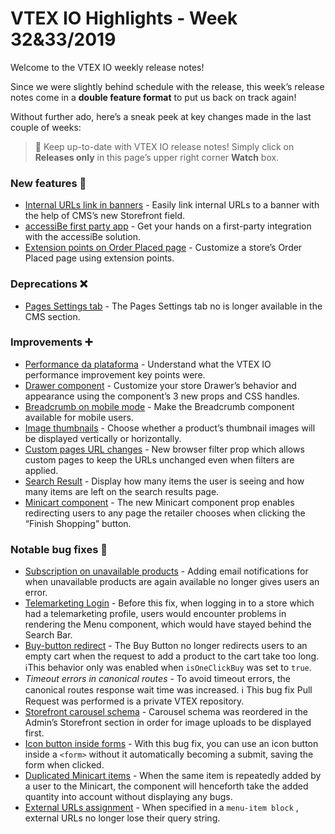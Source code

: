 # VTEX IO Highlights - Week 32&33/2019

Welcome to the VTEX IO weekly release notes!

Since we were slightly behind schedule with the release, this week’s release notes come in a **double feature format** to put us back on track again!

Without further ado, here’s a sneak peek at key changes made in the last couple of weeks:

>:bell: Keep up-to-date with VTEX IO release notes! Simply click on  **Releases only**  in this page’s upper right corner **Watch**  box.

### New features  :rocket:

- [Internal URLs link in banners](internal-urls-link-in-banners.md)  - Easily link internal URLs to a banner with the help of CMS’s new Storefront field.
- [accessiBe first party app](accessibe-first-party-app.md) - Get your hands on a first-party integration with the accessiBe solution.
- [Extension points on Order Placed page](extension-points-on-the-order-placed-page.md) - Customize a store’s Order Placed page using extension points.

### Deprecations :x:

- [Pages Settings tab](pages-settings-tab.md) - The Pages Settings tab no is longer available in the CMS section.

### Improvements  :heavy_plus_sign:

- [Performance da plataforma](platform-performance.md) - Understand what the VTEX IO performance improvement key points were.
- [Drawer component](drawer-component.md) - Customize your store Drawer’s behavior and appearance using the component’s 3 new props and CSS handles.
- [Breadcrumb on mobile mode](breadcrumb-on-mobile-mode.md) - Make the Breadcrumb component available for mobile users.
- [Image thumbnails](image-thumbnails.md) - Choose whether a product’s thumbnail images will be displayed vertically or horizontally.
- [Custom pages URL changes](custom-pages-url.md) - New browser filter prop which allows custom pages to keep the URLs unchanged even when filters are applied.
- [Search Result](search-result.md) - Display how many items the user is seeing and how many items are left on the search results page.
- [Minicart component](minicart-component.md) - The new Minicart component prop enables redirecting users to any page the retailer chooses when clicking the “Finish Shopping” button.

### Notable bug fixes  :bug:

- [Subscription on unavailable products](https://github.com/vtex-apps/store-components/pull/545) - Adding email notifications for when unavailable products are again available no longer gives users an error.
- [Telemarketing Login](https://github.com/vtex-apps/telemarketing/pull/52) - Before this fix, when logging in to a store which had a telemarketing profile, users would encounter problems in rendering the Menu component, which would have stayed behind the Search Bar.
- [Buy-button redirect](https://github.com/vtex-apps/store-discussion/issues/64) - The Buy Button no longer redirects users to an empty cart when the request to add a product to the cart take too long. ℹ️This behavior only was enabled when `isOneClickBuy` was set to `true`. 
- _Timeout errors in canonical routes_ - To avoid timeout errors, the canonical routes response wait time was increased. :information_source: This bug fix Pull Request was performed is a private VTEX repository.
- [Storefront carousel schema](https://github.com/vtex-apps/carousel/pull/82) - Carousel schema was reordered in the Admin’s Storefront section in order for image uploads to be displayed first.
- [Icon button inside forms](https://github.com/vtex/styleguide/pull/742) - With this bug fix, you can use an icon button inside a `<form>` without it automatically becoming a submit, saving the form when clicked.
- [Duplicated Minicart items](https://github.com/vtex-apps/minicart/pull/174) - When the same item is repeatedly added by a user to the Minicart, the component will henceforth take the added quantity into account without displaying any bugs.
- [External URLs assignment](https://github.com/vtex-apps/store-discussion/issues/81) - When specified in a `menu-item block` , external URLs no longer lose their query string.
